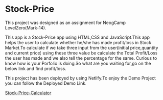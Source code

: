 # Stock-Price
This project was designed as an assignment for NeogCamp LevelZero(Mark-14).

This app is a Stock-Price app using HTML,CSS and JavaScript.This app helps the user to calculate whether he/she has made profit/loss in Stock Market.To calculate if we take three 
input from the user(initial price,quantity and current price) using these three value be calculate the Total Profit/Loss the user has made and we also tell the percentage for the 
same.
Curious to know how is your Porfolio is doing.So what are you waiting for,go on the below link and find profit/loss.

This project has been deployed by using Netlify.To enjoy the Demo Project you can follow the Deployed Demo Link.

[Stock-Price-Calculator](https://ultronjs-stockprofitorlosscal.netlify.app/ "Stock-Price")
